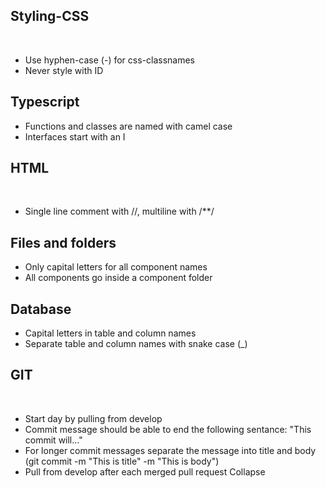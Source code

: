## Styling-CSS
​
- Use hyphen-case (-) for css-classnames
- Never style with ID

## Typescript

- Functions and classes are named with camel case
- Interfaces start with an I
​
## HTML
​
- Single line comment with //, multiline with /**/
​
## Files and folders
- Only capital letters for all component names
- All components go inside a component folder 
​
## Database
- Capital letters in table and column names
- Separate table and column names with snake case (_)
​
## GIT
​
- Start day by pulling from develop
- Commit message should be able to end the following sentance: "This commit will..."
- For longer commit messages separate the message into title and body (git commit -m "This is title" -m "This is body")
- Pull from develop after each merged pull request
Collapse




